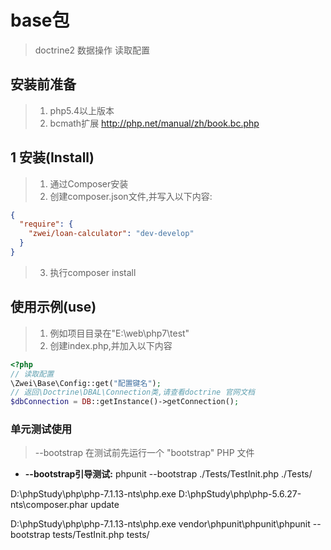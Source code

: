 # base包

> doctrine2 数据操作
> 读取配置

## 安装前准备
> 1. php5.4以上版本
> 2. bcmath扩展 http://php.net/manual/zh/book.bc.php

## 1 安装(Install)
> 1. 通过Composer安装
> 2. 创建composer.json文件,并写入以下内容:

```json
{
  "require": {
    "zwei/loan-calculator": "dev-develop"
  }
}
```
> 3. 执行composer install


## 使用示例(use)
> 1. 例如项目目录在"E:\web\php7\test"
> 2. 创建index.php,并加入以下内容

```php
<?php
// 读取配置
\Zwei\Base\Config::get("配置键名");
// 返回\Doctrine\DBAL\Connection类,请查看doctrine 官网文档
$dbConnection = DB::getInstance()->getConnection();
```

### 单元测试使用
> --bootstrap 在测试前先运行一个 "bootstrap" PHP 文件
* **--bootstrap引导测试:** phpunit --bootstrap ./Tests/TestInit.php ./Tests/

D:\phpStudy\php\php-7.1.13-nts\php.exe D:\phpStudy\php\php-5.6.27-nts\composer.phar update

D:\phpStudy\php\php-7.1.13-nts\php.exe vendor\phpunit\phpunit\phpunit --bootstrap tests/TestInit.php tests/

